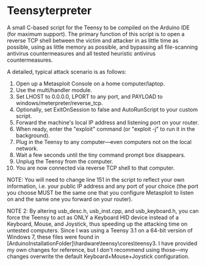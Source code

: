 Teensyterpreter
===============

A small C-based script for the Teensy to be compiled on the Arduino IDE (for maximum support). The primary function of this script is to open a reverse TCP shell between the victim and attacker in as little time as possible, using as little memory as possible, and bypassing all file-scanning antivirus countermeasures and all tested heuristic antivirus countermeasures.

A detailed, typical attack scenario is as follows:

1. Open up a Metasploit Console on a home computer/laptop.
2. Use the multi/handler module.
3. Set LHOST to 0.0.0.0, LPORT to any port, and PAYLOAD to windows/meterpreter/reverse_tcp.
4. Optionally, set ExitOnSession to false and AutoRunScript to your custom script.
5. Forward the machine's local IP address and listening port on your router.
6. When ready, enter the "exploit" command (or "exploit -j" to run it in the background).
7. Plug in the Teensy to any computer—even computers not on the local network.
8. Wait a few seconds until the tiny command prompt box disappears.
9. Unplug the Teensy from the computer.
10. You are now connected via reverse TCP shell to that computer.

NOTE: You will need to change line 151 in the script to reflect your own information, i.e. your public IP address and any port of your choice (the port you choose MUST be the same one that you configure Metasploit to listen on and the same one you forward on your router).

NOTE 2: By altering usb_desc.h, usb_inst.cpp, and usb_keyboard.h, you can force the Teensy to act as ONLY a Keyboard HID device instead of a Keyboard, Mouse, and Joystick, thus speeding up the attacking time on untested computers. Since I was using a Teensy 3.1 on a 64-bit version of Windows 7, these files were found in [ArduinoInstallationFolder]\hardware\teensy\cores\teensy3. I have provided my own changes for reference, but I don't recommend using those—my changes overwrite the default Keyboard+Mouse+Joystick configuration.
